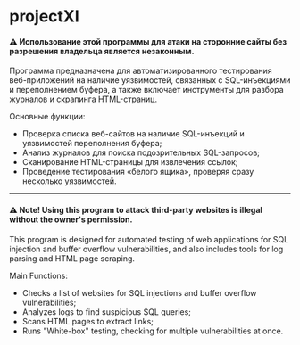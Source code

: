 # projectXI

#### ⚠ Использование этой программы для атаки на сторонние сайты без разрешения владельца является незаконным.

Программа предназначена для автоматизированного тестирования веб-приложений на наличие уязвимостей, связанных с SQL-инъекциями и переполнением буфера, а также включает инструменты для разбора журналов и скрапинга HTML-страниц.

Основные функции:

- Проверка списка веб-сайтов на наличие SQL-инъекций и уязвимостей переполнения буфера;
- Анализ журналов для поиска подозрительных SQL-запросов;
- Сканирование HTML-страницы для извлечения ссылок;
- Проведение тестирования «белого ящика», проверяя сразу несколько уязвимостей.

---

#### ⚠ Note! Using this program to attack third-party websites is illegal without the owner's permission.

This program is designed for automated testing of web applications for SQL injection and buffer overflow vulnerabilities, and also includes tools for log parsing and HTML page scraping.

Main Functions:

- Checks a list of websites for SQL injections and buffer overflow vulnerabilities;
- Analyzes logs to find suspicious SQL queries;
- Scans HTML pages to extract links;
- Runs "White-box" testing, checking for multiple vulnerabilities at once.
